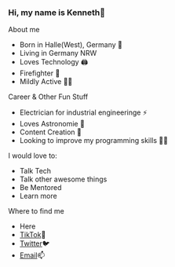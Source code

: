 ### Hi, my name is Kenneth👋

About me
  * Born in Halle(West), Germany 🏴󠁧󠁢󠁳󠁣󠁴󠁿
  * Living in Germany NRW
  * Loves Technology 🖨
  * Firefighter 🚒
  * Mildly Active 🏃‍♂


Career & Other Fun Stuff 
  * Electrician for industrial engineeringe ⚡
  * Loves Astronomie 🌌
  * Content Creation 🧠
  * Looking to improve my programming skills 👨‍🏫

I would love to:
  * Talk Tech
  * Talk other awesome things
  * Be Mentored
  * Learn more

Where to find me
 * Here
 * [TikTok](https://www.https://www.tiktok.com/@obind)🎵
 * [Twitter](https://www.twitter.com/obind_)🐦
 * [Email](kennethballen251@gmai.com)📫

<!--
**obind/obind** is a ✨ _special_ ✨ repository because its `README.md` (this file) appears on your GitHub profile.

Here are some ideas to get you started:

- 🔭 I’m currently working on ...
- 🌱 I’m currently learning ...
- 👯 I’m looking to collaborate on ...
- 🤔 I’m looking for help with ...
- 💬 Ask me about ...
- 📫 How to reach me: ...
- 😄 Pronouns: ...
- ⚡ Fun fact: ...
-->

